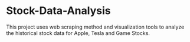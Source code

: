 # Stock-Data-Analysis
This project uses web scraping method and visualization tools to analyze the historical stock data for Apple, Tesla and Game Stocks.
